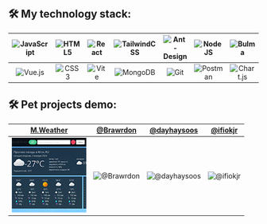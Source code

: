 ## :hammer_and_wrench: My technology stack:
|![JavaScript](https://img.shields.io/badge/javascript-%23323330.svg?style=for-the-badge&logo=javascript&logoColor=%23F7DF1E) | ![HTML5](https://img.shields.io/badge/html5-%23E34F26.svg?style=for-the-badge&logo=html5&logoColor=white) |![React](https://img.shields.io/badge/react-%2320232a.svg?style=for-the-badge&logo=react&logoColor=%2361DAFB) | ![TailwindCSS](https://img.shields.io/badge/tailwindcss-%2338B2AC.svg?style=for-the-badge&logo=tailwind-css&logoColor=white) | ![Ant-Design](https://img.shields.io/badge/-AntDesign-%230170FE?style=for-the-badge&logo=ant-design&logoColor=white)| ![NodeJS](https://img.shields.io/badge/node.js-6DA55F?style=for-the-badge&logo=node.js&logoColor=white)| ![Bulma](https://img.shields.io/badge/bulma-00D0B1?style=for-the-badge&logo=bulma&logoColor=white)|
|:------:|:------:|:------:|:------:|:------:|:------:|:------:|
|![Vue.js](https://img.shields.io/badge/vuejs-%2335495e.svg?style=for-the-badge&logo=vuedotjs&logoColor=%234FC08D) | ![CSS3](https://img.shields.io/badge/css3-%231572B6.svg?style=for-the-badge&logo=css3&logoColor=white) | ![Vite](https://img.shields.io/badge/vite-%23646CFF.svg?style=for-the-badge&logo=vite&logoColor=white) |![MongoDB](https://img.shields.io/badge/MongoDB-%234ea94b.svg?style=for-the-badge&logo=mongodb&logoColor=white) | ![Git](https://img.shields.io/badge/git-%23F05033.svg?style=for-the-badge&logo=git&logoColor=white)| 	![Postman](https://img.shields.io/badge/Postman-FF6C37?style=for-the-badge&logo=postman&logoColor=white)| ![Chart.js](https://img.shields.io/badge/chart.js-F5788D.svg?style=for-the-badge&logo=chart.js&logoColor=white)

## :hammer_and_wrench: Pet projects demo:



[M.Weather](https://dexone.github.io/M.Weather/) | [@Brawrdon](https://github.com/Brawrdon) | [@dayhaysoos](https://github.com/dayhaysoos) | [@ifiokjr](https://github.com/ifiokjr)
--- | --- | --- | ---
<img src="./pics/weather.jpg" /> | ![@Brawrdon](https://avatars.githubusercontent.com/Brawrdon?s=150&v=1) | ![@dayhaysoos](https://avatars.githubusercontent.com/dayhaysoos?s=150&v=1) | ![@ifiokjr](https://avatars.githubusercontent.com/ifiokjr?s=150&v=1)